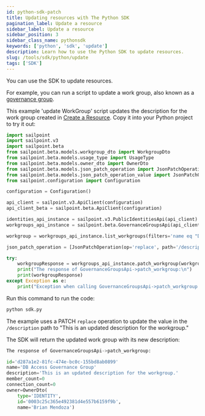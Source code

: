 ```yaml
---
id: python-sdk-patch
title: Updating resources with The Python SDK
pagination_label: Update a resource
sidebar_label: Update a resource
sidebar_position: 3
sidebar_class_name: pythonsdk
keywords: ['python', 'sdk', 'update']
description: Learn how to use the Python SDK to update resources.
slug: /tools/sdk/python/update
tags: ['SDK']
---
```


You can use the SDK to update resources.

For example, you can run a script to update a work group, also known as a [governance group](https://documentation.sailpoint.com/saas/help/common/users/governance_groups.html).

This example 'update WorkGroup' script updates the description for the work group created in [Create a Resource](./creating-resources.md). Copy it into your Python project to try it out:

```python
import sailpoint
import sailpoint.v3
import sailpoint.beta
from sailpoint.beta.models.workgroup_dto import WorkgroupDto
from sailpoint.beta.models.usage_type import UsageType
from sailpoint.beta.models.owner_dto import OwnerDto
from sailpoint.beta.models.json_patch_operation import JsonPatchOperation
from sailpoint.beta.models.json_patch_operation_value import JsonPatchOperationValue
from sailpoint.configuration import Configuration

configuration = Configuration()

api_client = sailpoint.v3.ApiClient(configuration)
api_client_beta = sailpoint.beta.ApiClient(configuration)

identities_api_instance = sailpoint.v3.PublicIdentitiesApi(api_client)
workgroups_api_instance = sailpoint.beta.GovernanceGroupsApi(api_client_beta)

workgroup = workgroups_api_instance.list_workgroups(filters='name eq "DB Access Governance Group"')[0]

json_patch_operation = [JsonPatchOperation(op='replace', path='/description', value=JsonPatchOperationValue('This is an updated description for the workgroup.'))]

try:
    workgroupResponse = workgroups_api_instance.patch_workgroup(workgroup.id,json_patch_operation=json_patch_operation)
    print("The response of GovernanceGroupsApi->patch_workgroup:\n")
    print(workgroupResponse)
except Exception as e:
    print("Exception when calling GovernanceGroupsApi->patch_workgroup: %s\n" % e)
```

Run this command to run the code:

```bash
python sdk.py
```

The example uses a PATCH `replace` operation to update the value in the `/description` path to "This is an updated description for the workgroup."

The SDK will return the updated work group with its new description:

```python
The response of GovernanceGroupsApi->patch_workgroup:

id='d287a1e2-81fc-474e-bc0c-155bd8ab0899'
name='DB Access Governance Group'
description='This is an updated description for the workgroup.'
member_count=0
connection_count=0
owner=OwnerDto(
    type='IDENTITY',
    id='0003c25c365e492381d4e557b6159f9b',
    name='Brian Mendoza')
```
